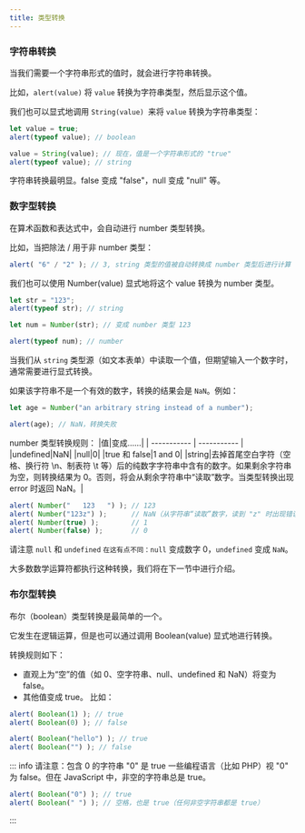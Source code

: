 ```yaml
---
title: 类型转换
---
```


### 字符串转换
当我们需要一个字符串形式的值时，就会进行字符串转换。

比如，`alert(value)` 将 `value` 转换为字符串类型，然后显示这个值。

我们也可以显式地调用 `String(value) `来将 `value` 转换为字符串类型：
```javascript
let value = true;
alert(typeof value); // boolean

value = String(value); // 现在，值是一个字符串形式的 "true"
alert(typeof value); // string
```
字符串转换最明显。false 变成 "false"，null 变成 "null" 等。

### 数字型转换
在算术函数和表达式中，会自动进行 number 类型转换。

比如，当把除法 / 用于非 number 类型：
```javascript
alert( "6" / "2" ); // 3, string 类型的值被自动转换成 number 类型后进行计算
```

我们也可以使用 Number(value) 显式地将这个 value 转换为 number 类型。
```javascript
let str = "123";
alert(typeof str); // string

let num = Number(str); // 变成 number 类型 123

alert(typeof num); // number
```

当我们从 `string` 类型源（如文本表单）中读取一个值，但期望输入一个数字时，通常需要进行显式转换。

如果该字符串不是一个有效的数字，转换的结果会是 `NaN`。例如：
```javascript
let age = Number("an arbitrary string instead of a number");

alert(age); // NaN，转换失败
```

number 类型转换规则：
|值|变成……|
| ----------- | ----------- |
|undefined|NaN|
|null|0|
|true 和 false|1 and 0|
|string|去掉首尾空白字符（空格、换行符 \n、制表符 \t 等）后的纯数字字符串中含有的数字。如果剩余字符串为空，则转换结果为 0。否则，将会从剩余字符串中“读取”数字。当类型转换出现 error 时返回 NaN。|
```javascript
alert( Number("   123   ") ); // 123
alert( Number("123z") );      // NaN（从字符串“读取”数字，读到 "z" 时出现错误）
alert( Number(true) );        // 1
alert( Number(false) );       // 0
```
请注意 `null` 和 `undefined` `在这有点不同：null` 变成数字 0，`undefined` 变成 `NaN`。

大多数数学运算符都执行这种转换，我们将在下一节中进行介绍。

### 布尔型转换
布尔（boolean）类型转换是最简单的一个。

它发生在逻辑运算，但是也可以通过调用 Boolean(value) 显式地进行转换。

转换规则如下：

* 直观上为“空”的值（如 0、空字符串、null、undefined 和 NaN）将变为 false。
* 其他值变成 true。
比如：
```javascript
alert( Boolean(1) ); // true
alert( Boolean(0) ); // false

alert( Boolean("hello") ); // true
alert( Boolean("") ); // false
```

::: info 请注意：包含 0 的字符串 "0" 是 true
一些编程语言（比如 PHP）视 "0" 为 false。但在 JavaScript 中，非空的字符串总是 true。
```javascript
alert( Boolean("0") ); // true
alert( Boolean(" ") ); // 空格，也是 true（任何非空字符串都是 true）
```
:::